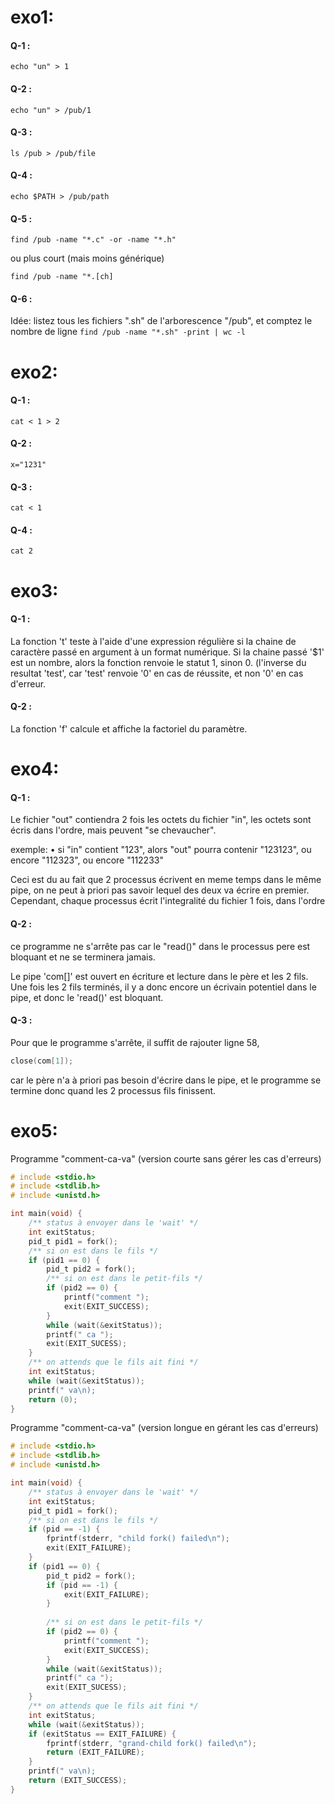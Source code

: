 # exo1: #
#### Q-1 : ####
``` echo "un" > 1 ```
#### Q-2 : ####
``` echo "un" > /pub/1 ```
#### Q-3 : ####
``` ls /pub > /pub/file ```
#### Q-4 : ####
``` echo $PATH > /pub/path ```
#### Q-5 : ####
``` find /pub -name "*.c" -or -name "*.h" ```

ou plus court (mais moins générique)

``` find /pub -name "*.[ch] ```

#### Q-6 : ####
Idée: listez tous les fichiers ".sh" de l'arborescence "/pub", et comptez le nombre de ligne
``` find /pub -name "*.sh" -print | wc -l ``` 

# exo2: #
#### Q-1 : ####
``` cat < 1 > 2 ```
#### Q-2 : ####
``` x="1231" ```
#### Q-3 : ####
``` cat < 1 ```
#### Q-4 : ####
``` cat 2 ```

# exo3: #
#### Q-1 : ####
La fonction 't' teste à l'aide d'une expression régulière si la chaine de caractère passé en argument à un format numérique.
Si la chaine passé '$1' est un nombre, alors la fonction renvoie le statut 1, sinon 0. (l'inverse du resultat 'test', car 'test'
renvoie '0' en cas de réussite, et non '0' en cas d'erreur.

#### Q-2 : ####
La fonction 'f' calcule et affiche la factoriel du paramètre.

# exo4: #

#### Q-1 : ####
Le fichier "out" contiendra 2 fois les octets du fichier "in", les octets sont écris dans l'ordre,
mais peuvent "se chevaucher".

exemple:
• si "in" contient "123", alors "out" pourra contenir "123123", ou encore "112323", ou encore "112233"

Ceci est du au fait que 2 processus écrivent en meme temps dans le même pipe, on ne peut à priori pas savoir lequel des deux va écrire en premier.
Cependant, chaque processus écrit l'integralité du fichier 1 fois, dans l'ordre

#### Q-2 : ####
ce programme ne s'arrête pas car le "read()" dans le processus pere est bloquant et ne se terminera jamais.

Le pipe 'com[]' est ouvert en écriture et lecture dans le père et les 2 fils.
Une fois les 2 fils terminés, il y a donc encore un écrivain potentiel dans le pipe,
et donc le 'read()' est bloquant.

#### Q-3 : ####
Pour que le programme s'arrête, il suffit de rajouter ligne 58,
``` C
close(com[1]);
```
car le père n'a à priori pas besoin d'écrire dans le pipe, et le programme se termine donc quand les 2 processus fils finissent.

# exo5: #
Programme "comment-ca-va" (version courte sans gérer les cas d'erreurs)

``` C
# include <stdio.h>
# include <stdlib.h>
# include <unistd.h>

int main(void) {
    /** status à envoyer dans le 'wait' */
    int exitStatus;
    pid_t pid1 = fork();
    /** si on est dans le fils */
    if (pid1 == 0) {
        pid_t pid2 = fork();
        /** si on est dans le petit-fils */
        if (pid2 == 0) {
            printf("comment ");
            exit(EXIT_SUCCESS);
        }
        while (wait(&exitStatus));
        printf(" ca ");
        exit(EXIT_SUCESS);
    }
    /** on attends que le fils ait fini */
    int exitStatus;
    while (wait(&exitStatus));
    printf(" va\n);
    return (0);
}

```
Programme "comment-ca-va" (version longue en gérant les cas d'erreurs)

``` C
# include <stdio.h>
# include <stdlib.h>
# include <unistd.h>

int main(void) {
    /** status à envoyer dans le 'wait' */
    int exitStatus;
    pid_t pid1 = fork();
    /** si on est dans le fils */
    if (pid == -1) {
        fprintf(stderr, "child fork() failed\n");
        exit(EXIT_FAILURE);
    }
    if (pid1 == 0) {
        pid_t pid2 = fork();
        if (pid == -1) {
            exit(EXIT_FAILURE);
        }
        
        /** si on est dans le petit-fils */
        if (pid2 == 0) {
            printf("comment ");
            exit(EXIT_SUCCESS);
        }
        while (wait(&exitStatus));
        printf(" ca ");
        exit(EXIT_SUCESS);
    }
    /** on attends que le fils ait fini */
    int exitStatus;
    while (wait(&exitStatus));
    if (exitStatus == EXIT_FAILURE) {
        fprintf(stderr, "grand-child fork() failed\n");
        return (EXIT_FAILURE);
    }
    printf(" va\n);
    return (EXIT_SUCCESS);
}

```
